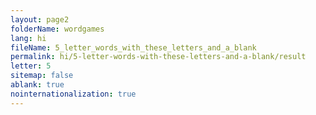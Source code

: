 ```yaml
---
layout: page2
folderName: wordgames
lang: hi
fileName: 5_letter_words_with_these_letters_and_a_blank
permalink: hi/5-letter-words-with-these-letters-and-a-blank/result
letter: 5
sitemap: false
ablank: true
nointernationalization: true
---
```

